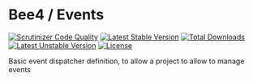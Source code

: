 Bee4 / Events
=============

[![Scrutinizer Code Quality](https://scrutinizer-ci.com/g/bee4/events/badges/quality-score.png?b=develop)](https://scrutinizer-ci.com/g/bee4/events/?branch=develop)
[![Latest Stable Version](https://poser.pugx.org/bee4/events/v/stable.png)](https://packagist.org/packages/bee4/events)
[![Total Downloads](https://poser.pugx.org/bee4/events/downloads.png)](https://packagist.org/packages/bee4/events)
[![Latest Unstable Version](https://poser.pugx.org/bee4/events/v/unstable.png)](https://packagist.org/packages/bee4/events)
[![License](https://poser.pugx.org/bee4/events/license.png)](https://packagist.org/packages/bee4/events)

Basic event dispatcher definition, to allow a project to allow to manage events

